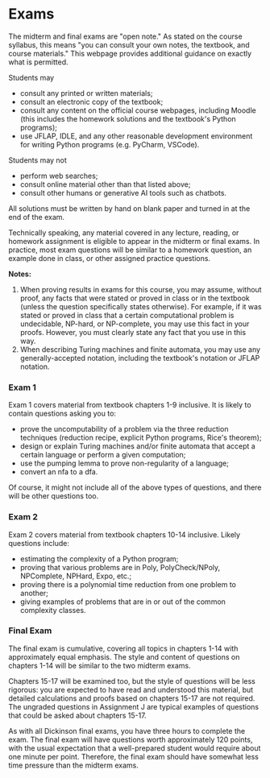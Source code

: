 # Exams

The midterm and final exams are "open note." As stated on the course syllabus, this means "you can consult your own notes, the textbook, and course materials." This webpage provides additional guidance on exactly what is permitted.

Students may
* consult any printed or written materials;
* consult an electronic copy of the textbook;
* consult any content on the official course webpages, including
  Moodle (this includes the homework solutions and the textbook's
  Python programs);
* use JFLAP, IDLE, and any other reasonable development environment
  for writing Python programs (e.g. PyCharm, VSCode).
  
Students may not
* perform web searches;
* consult online material other than that listed above;
* consult other humans or generative AI tools such as chatbots.

All solutions must be written by hand on blank paper and turned in at the end of the exam.

Technically speaking, any material covered in any lecture, reading, or homework assignment is eligible to appear in the midterm or final exams. In practice, most exam questions will be similar to a homework question, an example done in class, or other assigned practice questions.

<!-- The [ADS Test-Related Guidance](https://www.dickinson.edu/info/20027/academics/4045/ads_test_related_guidance) will be followed. -->

**Notes:**

1.  When proving results in exams for this course, you may assume,
    without proof, any facts that were stated or proved in class or in
    the textbook (unless the question specifically states
    otherwise). For example, if it was stated or proved in class that
    a certain computational problem is undecidable, NP-hard, or
    NP-complete, you may use this fact in your proofs. However, you
    must clearly state any fact that you use in this way.
1.  When describing Turing machines and finite automata, you may use
    any generally-accepted notation, including the textbook's notation
    or JFLAP notation.

### Exam 1

Exam 1 covers material from textbook chapters 1-9 inclusive. It is likely to contain questions asking you to:
* prove the uncomputability of a problem via the three reduction
  techniques (reduction recipe, explicit Python programs, Rice's
  theorem);
* design or explain Turing machines and/or finite automata that accept
  a certain language or perform a given computation;
* use the pumping lemma to prove non-regularity of a language;
* convert an nfa to a dfa.

Of course, it might not include all of the above types of questions, and there will be other questions too.

### Exam 2

Exam 2 covers material from textbook chapters 10-14 inclusive. Likely questions include: 
* estimating the complexity of a Python program;
* proving that various problems are in Poly, PolyCheck/NPoly,
  NPComplete, NPHard, Expo, etc.;
* proving there is a polynomial time reduction from one problem to
  another;
* giving examples of problems that are in or out of the common
  complexity classes.

### Final Exam

The final exam is cumulative, covering all topics in chapters 1-14 with approximately equal emphasis. The style and content of questions on chapters 1-14 will be similar to the two midterm exams.

Chapters 15-17 will be examined too, but the style of questions will be less rigorous: you are expected to have read and understood this material, but detailed calculations and proofs based on chapters 15-17 are not required. The ungraded questions in Assignment J are typical examples of questions that could be asked about chapters 15-17.

As with all Dickinson final exams, you have three hours to complete
the exam. The final exam will have questions worth approximately 120
points, with the usual expectation that a well-prepared student would
require about one minute per point. Therefore, the final exam should
have somewhat less time pressure than the midterm exams.
